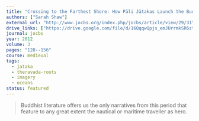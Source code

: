 ```yaml
---
title: "Crossing to the Farthest Shore: How Pāli Jātakas Launch the Buddhist Image of the Boat onto the Open Seas"
authors: ["Sarah Shaw"]
external_url: "http://www.jocbs.org/index.php/jocbs/article/view/29/31"
drive_links: ["https://drive.google.com/file/d/16QqqwQpjs_emJUrrmkSR6ztQiFosoyhT/view?usp=drivesdk"]
journal: jocbs
year: 2012
volume: 3
pages: "128--156"
course: medieval
tags:
  - jataka
  - theravada-roots
  - imagery
  - oceans
status: featured
---
```


> Buddhist literature offers us the only narratives from this period that feature to any great extent the nautical or maritime traveller as hero.
